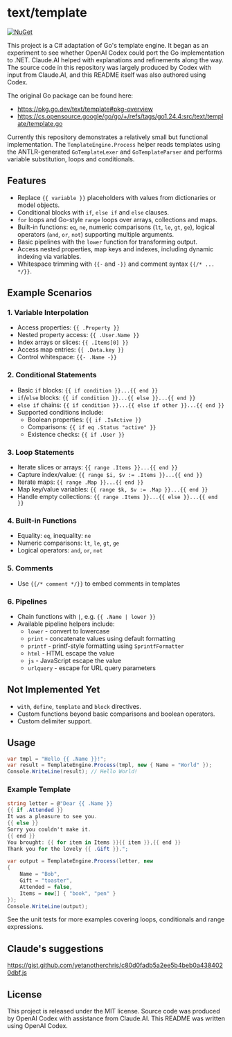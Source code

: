 # text/template

[![NuGet](https://img.shields.io/nuget/v/go-text-template.svg)](https://www.nuget.org/packages/go-text-template/)

This project is a C# adaptation of Go's template engine. It began as an
experiment to see whether OpenAI Codex could port the Go implementation to
.NET. Claude.AI helped with explanations and refinements along the way.
The source code in this repository was largely produced by Codex with input
from Claude.AI, and this README itself was also authored using Codex.

The original Go package can be found here:

- https://pkg.go.dev/text/template#pkg-overview
- https://cs.opensource.google/go/go/+/refs/tags/go1.24.4:src/text/template/template.go

Currently this repository demonstrates a relatively small but functional
implementation. The `TemplateEngine.Process` helper reads templates using the
ANTLR-generated `GoTemplateLexer` and `GoTemplateParser` and performs variable
substitution, loops and conditionals.

## Features

- Replace `{{ variable }}` placeholders with values from dictionaries or model
  objects.
- Conditional blocks with `if`, `else if` and `else` clauses.
- `for` loops and Go-style `range` loops over arrays, collections and maps.
- Built-in functions: `eq`, `ne`, numeric comparisons (`lt`, `le`, `gt`, `ge`),
  logical operators (`and`, `or`, `not`) supporting multiple arguments.
- Basic pipelines with the `lower` function for transforming output.
- Access nested properties, map keys and indexes, including dynamic indexing via
  variables.
- Whitespace trimming with `{{-` and `-}}` and comment syntax `{{/* ... */}}`.

## Example Scenarios

### 1. Variable Interpolation

- Access properties: `{{ .Property }}`
- Nested property access: `{{ .User.Name }}`
- Index arrays or slices: `{{ .Items[0] }}`
- Access map entries: `{{ .Data.key }}`
- Control whitespace: `{{- .Name -}}`

### 2. Conditional Statements

- Basic `if` blocks: `{{ if condition }}...{{ end }}`
- `if`/`else` blocks: `{{ if condition }}...{{ else }}...{{ end }}`
- `else if` chains: `{{ if condition }}...{{ else if other }}...{{ end }}`
- Supported conditions include:
  - Boolean properties: `{{ if .IsActive }}`
  - Comparisons: `{{ if eq .Status "active" }}`
  - Existence checks: `{{ if .User }}`

### 3. Loop Statements

- Iterate slices or arrays: `{{ range .Items }}...{{ end }}`
- Capture index/value: `{{ range $i, $v := .Items }}...{{ end }}`
- Iterate maps: `{{ range .Map }}...{{ end }}`
- Map key/value variables: `{{ range $k, $v := .Map }}...{{ end }}`
- Handle empty collections: `{{ range .Items }}...{{ else }}...{{ end }}`

### 4. Built-in Functions

- Equality: `eq`, inequality: `ne`
- Numeric comparisons: `lt`, `le`, `gt`, `ge`
- Logical operators: `and`, `or`, `not`

### 5. Comments

- Use `{{/* comment */}}` to embed comments in templates

### 6. Pipelines

- Chain functions with `|`, e.g. `{{ .Name | lower }}`
- Available pipeline helpers include:
  - `lower` - convert to lowercase
  - `print` - concatenate values using default formatting
  - `printf` - printf-style formatting using `SprintfFormatter`
  - `html` - HTML escape the value
  - `js` - JavaScript escape the value
  - `urlquery` - escape for URL query parameters

## Not Implemented Yet

- `with`, `define`, `template` and `block` directives.
- Custom functions beyond basic comparisons and boolean operators.
- Custom delimiter support.

## Usage

```csharp
var tmpl = "Hello {{ .Name }}!";
var result = TemplateEngine.Process(tmpl, new { Name = "World" });
Console.WriteLine(result); // Hello World!
```

### Example Template

```csharp
string letter = @"Dear {{ .Name }}
{{ if .Attended }}
It was a pleasure to see you.
{{ else }}
Sorry you couldn't make it.
{{ end }}
You brought: {{ for item in Items }}{{ item }},{{ end }}
Thank you for the lovely {{ .Gift }}.";

var output = TemplateEngine.Process(letter, new
{
    Name = "Bob",
    Gift = "toaster",
    Attended = false,
    Items = new[] { "book", "pen" }
});
Console.WriteLine(output);
```

See the unit tests for more examples covering loops, conditionals and range
expressions.

## Claude's suggestions
https://gist.github.com/yetanotherchris/c80d0fadb5a2ee5b4beb0a4384020dbf.js

## License

This project is released under the MIT license. Source code was produced by
OpenAI Codex with assistance from Claude.AI.
This README was written using OpenAI Codex.
